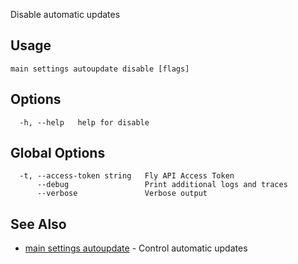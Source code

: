 Disable automatic updates

## Usage
~~~
main settings autoupdate disable [flags]
~~~

## Options

~~~
  -h, --help   help for disable
~~~

## Global Options

~~~
  -t, --access-token string   Fly API Access Token
      --debug                 Print additional logs and traces
      --verbose               Verbose output
~~~

## See Also

* [main settings autoupdate](/docs/flyctl/main-settings-autoupdate/)	 - Control automatic updates

